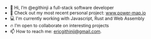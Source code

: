 - 👋 Hi, I’m @egithinji a full-stack software developer
- :rocket: Check out my most recent personal project: www.power-map.io
- :computer:  I'm currently working with Javascript, Rust and Web Assembly
- :fire: I’m open to collaborate on interesting projects
- 📫 How to reach me: ericgithinji@gmail.com.

<!---
egithinji/egithinji is a ✨ special ✨ repository because its `README.md` (this file) appears on your GitHub profile.
You can click the Preview link to take a look at your changes.
--->

